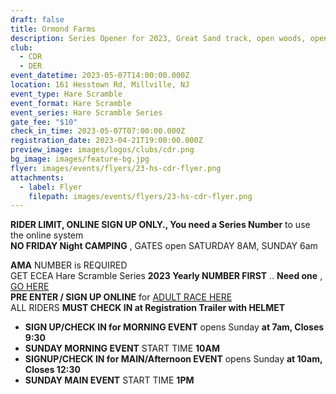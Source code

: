 ```yaml
---
draft: false
title: Ormond Farms
description: Series Opener for 2023, Great Sand track, open woods, open field camping.
club:
  - CDR
  - DER
event_datetime: 2023-05-07T14:00:00.000Z
location: 161 Hesstown Rd, Millville, NJ
event_type: Hare Scramble
event_format: Hare Scramble
event_series: Hare Scramble Series
gate_fee: "$10"
check_in_time: 2023-05-07T07:00:00.000Z
registration_date: 2023-04-21T19:00:00.000Z
preview_image: images/logos/clubs/cdr.png
bg_image: images/feature-bg.jpg
flyer: images/events/flyers/23-hs-cdr-flyer.png
attachments:
  - label: Flyer
    filepath: images/events/flyers/23-hs-cdr-flyer.png
---
```

**RIDER LIMIT, ONLINE SIGN UP ONLY., You need a Series Number** to use the online system\
**NO FRIDAY Night CAMPING** , GATES open SATURDAY 8AM, SUNDAY 6am

**AMA** NUMBER is REQUIRED\
GET ECEA Hare Scramble Series **2023 Yearly NUMBER FIRST** ..  **Need one** ,  [GO HERE](https://www.moto-tally.com/ECEA/ECEA/SeriesRegistration.aspx)\
**PRE ENTER / SIGN UP ONLINE** for [ADULT RACE HERE](https://www.moto-tally.com/ECEA/ECEA/PreEntry.aspx)\
ALL RIDERS **MUST CHECK IN at Registration Trailer with HELMET**

* **SIGN UP/CHECK IN for MORNING EVENT** opens Sunday **at 7am, Closes 9:30**
* **SUNDAY MORNING EVENT** START TIME **10AM**
* **SIGNUP/CHECK IN for MAIN/Afternoon EVENT** opens Sunday **at 10am, Closes 12:30**
* **SUNDAY MAIN EVENT** START TIME **1PM**